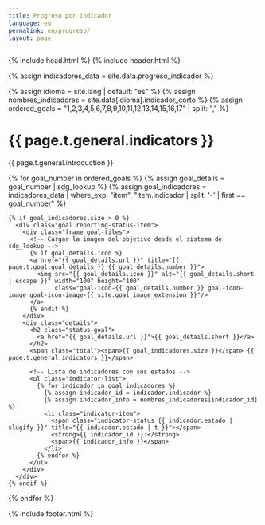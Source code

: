 ```yaml
---
title: Progreso por indicador
language: eu
permalink: eu/progreso/
layout: page
---
```



{% include head.html %}
{% include header.html %}

<!-- Cargar datos desde progreso_indicador.csv -->
{% assign indicadores_data = site.data.progreso_indicador %}
<!-- Cargar nombres cortos según el idioma seleccionado -->
{% assign idioma = site.lang | default: "es" %}
{% assign nombres_indicadores = site.data[idioma].indicador_corto %}
{% assign ordered_goals = "1,2,3,4,5,6,7,8,9,10,11,12,13,14,15,16,17" | split: "," %}

<div id="main-content" class="container reportingstatus" role="main">
  <!-- Título principal -->
  <h1>{{ page.t.general.indicators }}</h1>
  
  <!-- Introducción -->
  <div>
    <p>{{ page.t.general.introduction }}</p>
  </div>

  <!-- Iterar por los objetivos en el orden correcto -->
  {% for goal_number in ordered_goals %}
    {% assign goal_details = goal_number | sdg_lookup %}
    {% assign goal_indicadores = indicadores_data | where_exp: "item", "item.indicador | split: '-' | first == goal_number" %}

    {% if goal_indicadores.size > 0 %}
      <div class="goal reporting-status-item">
        <div class="frame goal-tiles">
          <!-- Cargar la imagen del objetivo desde el sistema de sdg_lookup -->
          {% if goal_details.icon %}
          <a href="{{ goal_details.url }}" title="{{ page.t.goal.goal_details }} {{ goal_details.number }}">
            <img src="{{ goal_details.icon }}" alt="{{ goal_details.short | escape }}" width="100" height="100" 
                 class="goal-icon-{{ goal_details.number }} goal-icon-image goal-icon-image-{{ site.goal_image_extension }}"/>
          </a>
          {% endif %}
        </div>
        <div class="details">
          <h2 class="status-goal">
            <a href="{{ goal_details.url }}">{{ goal_details.short }}</a>
          </h2>
          <span class="total"><span>{{ goal_indicadores.size }}</span> {{ page.t.general.indicators }}</span>

          <!-- Lista de indicadores con sus estados -->
          <ul class="indicator-list">
            {% for indicador in goal_indicadores %}
              {% assign indicador_id = indicador.indicador %}
              {% assign indicador_info = nombres_indicadores[indicador_id] %}
              <li class="indicator-item">
                <span class="indicator-status {{ indicador.estado | slugify }}" title="{{ indicador.estado | t }}"></span>
                <strong>{{ indicador_id }}:</strong>
                <span>{{ indicador_info }}</span>
              </li>
            {% endfor %}
          </ul>
        </div>
      </div>
    {% endif %}
  {% endfor %}
</div>

{% include footer.html %}
